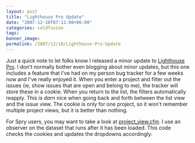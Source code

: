 ```yaml
---
layout: post
title: "Lighthouse Pro Update"
date: "2007-12-10T07:12:00+06:00"
categories: coldfusion 
tags: 
banner_image: 
permalink: /2007/12/10/Lighthouse-Pro-Update
---
```


Just a quick note to let folks know I released a minor update to <a href="http://lighthousepro.riaforge.org">Lighthouse Pro</a>. I don't normally bother even blogging about minor updates, but this one includes a feature that I've had on my person bug tracker for a few weeks now and I've really enjoyed it. When you enter a project and filter out the issues (ie, show issues that are open and belong to me), the tracker will store these in a cookie. When you return to the list, the filters automatically reapply. This is <i>darn</i> nice when going back and forth between the list view and the issue view. The cookie is only for one project, so it won't remember multiple project views, but it is better than nothing. 

For Spry users, you may want to take a look at <a href="http://lighthousepro.riaforge.org/index.cfm?event=page.svnview&path=&file=project{% raw %}%5Fview%{% endraw %}2Ecfm">project_view.cfm</a>. I use an observer on the dataset that runs after it has been loaded. This code checks the cookies and updates the dropdowns accordingly.